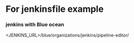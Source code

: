 # For jenkinsfile example



### jenkins with Blue ocean

<JENKINS_URL>/blue/organizations/jenkins/pipeline-editor/
